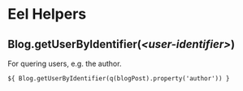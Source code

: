# Eel Helpers

## Blog.getUserByIdentifier(*&lt;user-identifier&gt;*)
For quering users, e.g. the author.

```fusion
${ Blog.getUserByIdentifier(q(blogPost).property('author')) }
```